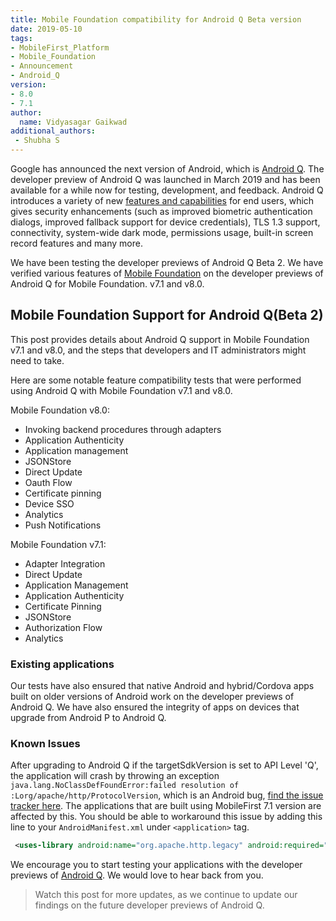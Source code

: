 ```yaml
---
title: Mobile Foundation compatibility for Android Q Beta version
date: 2019-05-10
tags:
- MobileFirst_Platform
- Mobile_Foundation
- Announcement
- Android_Q
version:
- 8.0
- 7.1
author:
  name: Vidyasagar Gaikwad
additional_authors:
 - Shubha S
---
```



Google has announced the next version of Android, which is [Android Q](https://developer.android.com/preview/overview). The developer preview of Android Q was launched in March 2019 and has been available for a while now for testing, development, and feedback. Android Q introduces a variety of new [features and capabilities](https://developer.android.com/preview/features.html) for end users, which gives security enhancements (such as improved biometric authentication dialogs, improved fallback support for device credentials), TLS 1.3 support, connectivity, system-wide dark mode, permissions usage, built-in screen record features and many more.

We have been testing the developer previews of Android Q Beta 2. We have verified various features of [Mobile Foundation](https://cloud.ibm.com/catalog/services/mobile-foundation) on the developer previews of Android Q for Mobile Foundation. v7.1 and v8.0.

## Mobile Foundation Support for Android Q(Beta 2)
This post provides details about Android Q support in Mobile Foundation v7.1 and v8.0, and the steps that developers and IT administrators might need to take.

Here are some notable feature compatibility tests that were performed using Android Q with Mobile Foundation v7.1 and v8.0.

Mobile Foundation v8.0:

* Invoking backend procedures through adapters 
* Application Authenticity
* Application management
* JSONStore
* Direct Update 
* Oauth Flow 
* Certificate pinning
* Device SSO
* Analytics
* Push Notifications


Mobile Foundation v7.1:

* Adapter Integration
* Direct Update
* Application Management
* Application Authenticity
* Certificate Pinning
* JSONStore
* Authorization Flow
* Analytics



### Existing applications
Our tests have also ensured that native Android and hybrid/Cordova apps built on older versions of Android work on the developer previews of Android Q. We have also ensured the integrity of apps on devices that upgrade from Android P to Android Q.


### Known Issues
After upgrading to Android Q if the targetSdkVersion is set to API Level 'Q', the application will crash by throwing an exception `java.lang.NoClassDefFoundError:failed resolution of :Lorg/apache/http/ProtocolVersion`, which is an Android bug, [find the issue tracker here](https://issuetracker.google.com/issues/79478779). The applications that are built using MobileFirst 7.1 version are affected by this.
You should be able to workaround this issue by adding this line to your `AndroidManifest.xml` under `<application>` tag.
 ```xml
  <uses-library android:name="org.apache.http.legacy" android:required="false"/>
 ```
 

We encourage you to start testing your applications with the developer previews of [Android Q](https://developer.android.com/preview/get). We would love to hear back from you.  

>Watch this post for more updates, as we continue to update our findings on the future developer previews of Android Q.

